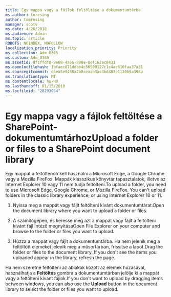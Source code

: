 ```yaml
---
title: Egy mappa vagy a fájlok feltöltése a dokumentumtárba
ms.author: toresing
author: tomresing
manager: scotv
ms.date: 4/26/2018
ms.audience: Admin
ms.topic: article
ROBOTS: NOINDEX, NOFOLLOW
localization_priority: Priority
ms.collection: Adm_O365
ms.custom: Adm_O365
ms.assetid: df1ffdf0-8e08-4a56-880e-8ef162ec8431
ms.openlocfilehash: 1bfaec871ddbb4c56500127c1c4ac610faa37a31
ms.sourcegitcommit: d6ea5e9458a2b8ceaab3ac4bd483e1130b9a398a
ms.translationtype: MT
ms.contentlocale: hu-HU
ms.lasthandoff: 01/15/2019
ms.locfileid: "28293034"
---
```

# <a name="upload-a-folder-or-files-to-a-sharepoint-document-library"></a><span data-ttu-id="0ade5-102">Egy mappa vagy a fájlok feltöltése a SharePoint-dokumentumtárhoz</span><span class="sxs-lookup"><span data-stu-id="0ade5-102">Upload a folder or files to a SharePoint document library</span></span>

<span data-ttu-id="0ade5-p101">Egy mappát a feltöltendő kell használni a Microsoft Edge, a Google Chrome vagy a Mozilla FireFox. Mappák klasszikus könyvtár tapasztalatok, illetve az Internet Explorer 10 vagy 11 nem tudja feltölteni.</span><span class="sxs-lookup"><span data-stu-id="0ade5-p101">To upload a folder, you need to use Microsoft Edge, Google Chrome, or Mozilla FireFox. You can't upload folders in the classic library experience, or using Internet Explorer 10 or 11.</span></span>
  
1. <span data-ttu-id="0ade5-105">Nyissa meg a mappát vagy fájlt feltölteni kívánt dokumentumtárat.</span><span class="sxs-lookup"><span data-stu-id="0ade5-105">Open the document library where you want to upload a folder or files.</span></span>
    
2. <span data-ttu-id="0ade5-106">A számítógépen, és keresse meg azt a mappát vagy fájlt a feltölteni kívánt fájl Intéző megnyitása</span><span class="sxs-lookup"><span data-stu-id="0ade5-106">Open File Explorer on your computer and browse to the folder or files you want to upload.</span></span>
    
3. <span data-ttu-id="0ade5-p102">Húzza a mappát vagy fájlt a dokumentumtárba. Ha nem jelenik meg a feltöltött elemeket jelenik meg a műsortárban, frissítse a lapot.</span><span class="sxs-lookup"><span data-stu-id="0ade5-p102">Drag the folder or files to the document library. If you don't see the items you uploaded appear in the library, refresh the page.</span></span> 
    
<span data-ttu-id="0ade5-109">Ha nem szeretné feltölteni az ablakok között az elemek húzásával, használhatja a **Feltöltés** gombra a dokumentumtárban jelölje ki a mappát vagy a feltölteni kívánt fájlok.</span><span class="sxs-lookup"><span data-stu-id="0ade5-109">If you don't want to upload by dragging items between windows, you can also use the **Upload** button in the document library to select the folder or files you want to upload.</span></span> 
  

